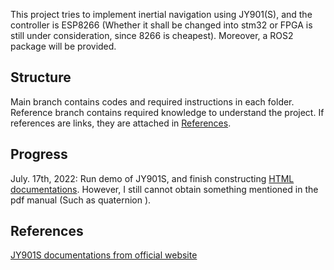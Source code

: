 This project tries to implement inertial navigation using JY901(S), and the controller is ESP8266 (Whether it shall be changed into stm32 or FPGA is still under consideration, since 8266 is cheapest). Moreover, a ROS2 package will be provided.

 ## Structure

Main branch contains codes and required instructions in each folder. Reference branch contains required knowledge to understand the project. If references are links, they are attached in [References](#References).



## Progress

July. 17th, 2022: Run demo of JY901S, and finish constructing [HTML documentations](https://www.sablin.top/HTML/jy901/files.html). However, I still cannot obtain something mentioned in the pdf manual (Such as quaternion ). 



## References

[JY901S documentations from official website](https://wit-motion.cn/#/witmotion/product/detail?id=6387f33b09ce4a93932f74f9c696ed64)

